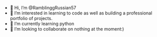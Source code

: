 - 👋 Hi, I’m @RamblinggRussian57
- 👀 I’m interested in learning to code as well as building a professional portfolio of projects.
- 🌱 I’m currently learning python
- 💞️ I’m looking to collaborate on nothing at the moment:)
  

<!---
RamblinggRussian57/RamblinggRussian57 is a ✨ special ✨ repository because its `README.md` (this file) appears on your GitHub profile.
You can click the Preview link to take a look at your changes.
--->

